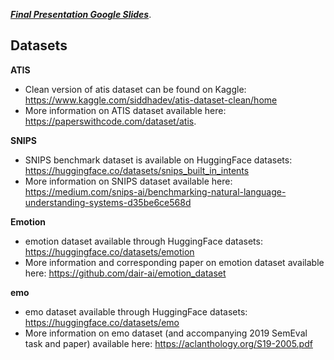 ***[Final Presentation Google Slides](https://docs.google.com/presentation/d/1Hn3oaQ_aeLN1CPOZlCnNAqe-GcTgIhIva-OXRjiHvz8/edit?usp=sharing)***. 
  
## Datasets 
**ATIS** 
 - Clean version of atis dataset can be found on Kaggle: https://www.kaggle.com/siddhadev/atis-dataset-clean/home
 - More information on ATIS dataset available here: https://paperswithcode.com/dataset/atis. 

**SNIPS** 
 - SNIPS benchmark dataset is available on HuggingFace datasets: https://huggingface.co/datasets/snips_built_in_intents
 - More information on SNIPS dataset available here: https://medium.com/snips-ai/benchmarking-natural-language-understanding-systems-d35be6ce568d

**Emotion**
 - emotion dataset available through HuggingFace datasets: https://huggingface.co/datasets/emotion
 - More information and corresponding paper on emotion dataset available here: https://github.com/dair-ai/emotion_dataset 
 
**emo**
 - emo dataset available through HuggingFace datasets: https://huggingface.co/datasets/emo
 - More information on emo dataset (and accompanying 2019 SemEval task and paper) available here: https://aclanthology.org/S19-2005.pdf
